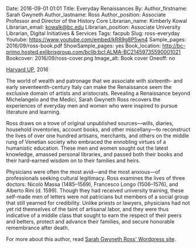 Date: 2016-09-01 01:01
Title: Everyday Renaissances
By:
Author_firstname: Sarah Gwyneth 
Author_lastname: Ross
Author_position: Associate Professor and Director of the History Core
Librarian_name: Kimberly Kowal 
Librarian_email: kowalk@bc.edu
Librarian_position: Associate University Librarian, Digital Initiatives & Services
Tags: facpub
Slug: ross-everyday 
Youtube: https://www.youtube.com/embed/kR89g8P5wn4
Sample_pages: 2016/09/ross-book.pdf
ShowSample_pages: yes
Book_location: http://bc-primo.hosted.exlibrisgroup.com/bclib:bcl:ALMA-BC21459735590001021
Bookcover: 2016/09/ross-cover.png
Image_alt: Book cover
Oneoff: no

<a href="http://www.hup.harvard.edu/catalog.php?isbn=9780674659834">Harvard UP</a>, 2016

The world of wealth and patronage that we associate with sixteenth- and early seventeenth-century Italy can make the Renaissance seem the exclusive domain of artists and aristocrats. Revealing a Renaissance beyond Michelangelo and the Medici, Sarah Gwyneth Ross recovers the experiences of everyday men and women who were inspired to pursue literature and learning.

Ross draws on a trove of original unpublished sources—wills, diaries, household inventories, account books, and other miscellany—to reconstruct the lives of over one hundred artisans, merchants, and others on the middle rung of Venetian society who embraced the ennobling virtues of a humanistic education. These men and women sought out the latest knowledge, amassed personal libraries, and passed both their books and their hard-earned wisdom on to their families and heirs.

Physicians were often the most avid—and the most anxious—of professionals seeking cultural legitimacy. Ross examines the lives of three doctors: Nicolò Massa (1485–1569), Francesco Longo (1506–1576), and Alberto Rini (d. 1599). Though they had received university training, these self-made men of letters were not patricians but members of a social group that still yearned for credibility. Unlike priests or lawyers, physicians had not yet rid themselves of the taint of artisanal labor, and they were thus indicative of a middle class that sought to earn the respect of their peers and betters, protect and advance their families, and secure honorable remembrance after death.

For more about this author, read <a href="https://sarahgwynethross.wordpress.com">Sarah Gwyneth Ross' Wordpress site</a>.